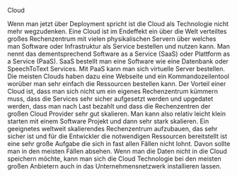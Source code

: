 Cloud

Wenn man jetzt über Deployment spricht ist die Cloud als Technologie nicht mehr wegzudenken. Eine Cloud ist im Endeffekt ein über die Welt verteiltes großes Rechenzentrum mit vielen physikalischen Servern über welches man Software oder Infrastruktur als Service bestellen und nutzen kann. Man nennt das dementsprechend Software as a Service (SaaS) oder Plattform as a Service (PaaS). SaaS bestellt man eine Software wie eine Datenbank oder SpeechToText Services. Mit PaaS kann man sich virtuelle Server bestellen. Die meisten Clouds haben dazu eine Webseite und ein Kommandozeilentool worüber man sehr einfach die Ressourcen bestellen kann. Der Vorteil einer Cloud ist, dass man sich nicht um ein eigenes Rechenzentrum kümmern muss, dass die Services sehr sicher aufgesetzt werden und upgedatet werden, dass man nach Last bezahlt und dass die Rechenzentren der großen Cloud Provider sehr gut skalieren. Man kann also relativ leicht klein starten mit einem Software Projekt und dann sehr stark skalieren. Ein geeignetes weltweit skalierendes Rechenzentrum aufzubauen, das sehr sicher ist und für die Entwickler die notwendigen Ressourcen bereitstellt ist eine sehr große Aufgabe die sich in fast allen Fällen nicht lohnt. Davon sollte man in den meisten Fällen absehen. Wenn man die Daten nicht in die Cloud speichern möchte, kann man sich die Cloud Technologie bei den meisten großen Anbietern auch in das Unternehmensnetzwerk installieren lassen.
